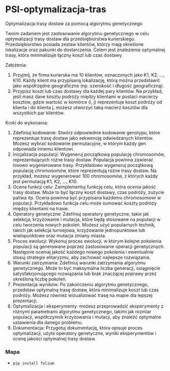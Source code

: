 # PSI-optymalizacja-tras
Optymalizacja trasy dostaw za pomocą algorytmu genetycznego

Twoim zadaniem jest zastosowanie algorytmu genetycznego w celu optymalizacji trasy dostaw dla przedsiębiorstwa kurierskiego. Przedsiębiorstwo posiada zestaw klientów, którzy mają określone lokalizacje oraz pakunki do dostarczenia. Celem jest znalezienie optymalnej trasy, która minimalizuje łączny koszt lub czas dostawy.

Założenia:
1.	Przyjmij, że firma kurierska ma 10 klientów, oznaczonych jako K1, K2, ..., K10. Każdy klient ma przypisaną lokalizację, którą można przedstawić jako współrzędne geograficzne (np. szerokość i długość geograficzną).
2.	Przypisz koszt lub czas dostawy dla każdej pary klientów. Na przykład, jeśli masz dane kosztu podróży między klientami w postaci macierzy kosztów, gdzie wartość w komórce (i, j) reprezentuje koszt podróży od klienta i do klienta j, możesz utworzyć taką macierz kosztów dla wszystkich par klientów.

Kroki do wykonania:
1.	Zdefiniuj kodowanie: Stwórz odpowiednie kodowanie genotypu, które reprezentuje trasę dostaw jako sekwencję odwiedzanych klientów. Możesz wybrać kodowanie permutacyjne, w którym każdy gen odpowiada innemu klientowi.
2.	Inicjalizacja populacji: Wygeneruj początkową populację chromosomów, reprezentujących różne trasy dostaw. Populacja powinna zawierać losowo wygenerowane trasy. Przykładowo wygeneruj początkową populację chromosomów, które reprezentują różne trasy dostaw. Na przykład, możesz wygenerować 100 chromosomów, z których każdy jest permutacją K1, K2, ..., K10.
3.	Ocena funkcji celu: Zaimplementuj funkcję celu, która ocenia jakość trasy dostaw. Może to być łączny koszt dostawy, czas podróży, zużycie paliwa itp. Ocena powinna być przypisana każdemu chromosomowi w populacji. Przykładowo funkcja celu może sumować koszty podróży między klientami na trasie.
4.	Operatory genetyczne: Zdefiniuj operatory genetyczne, takie jak selekcja, krzyżowanie i mutacja, które będą stosowane na populacji w celu tworzenia nowych pokoleń. Możesz użyć popularnych technik, takich jak selekcja turniejowa, krzyżowanie jednopunktowe lub wielopunktowe oraz mutacja zmiany miasta.
5.	Proces ewolucji: Wykonuj proces ewolucji, w którym kolejne pokolenia populacji są generowane poprzez zastosowanie operacji genetycznych. Następnie oceniaj jakość każdego nowego pokolenia i ewentualnie stosuj strategie elitaryzmu, aby zachować najlepsze rozwiązania.
6.	Warunki zatrzymania: Zdefiniuj warunki zatrzymania algorytmu genetycznego. Może to być maksymalna liczba generacji, osiągnięcie satysfakcjonującego rozwiązania lub brak znaczącej poprawy przez określoną liczbę pokoleń.
7.	Prezentacja wyników: Po zakończeniu algorytmu genetycznego, przedstaw optymalną trasę dostaw, która minimalizuje koszt lub czas podróży. Możesz również wizualizować trasę na mapie dla lepszej prezentacji.
8.	Optymalizacja i eksperymenty: możesz przeprowadzić eksperymenty z różnymi parametrami algorytmu genetycznego, takimi jak rozmiar populacji, współczynnik krzyżowania i mutacji, aby znaleźć optymalne ustawienia dla danego problemu.
9.	Dokumentacja: Przygotuj dokumentację, która opisuje proces optymalizacji, użyte operatory genetyczne, wyniki eksperymentów i ocenę jakości optymalnej trasy dostaw.


### Mapa
- `pip install folium`
